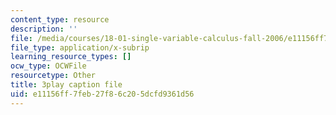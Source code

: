 ```yaml
---
content_type: resource
description: ''
file: /media/courses/18-01-single-variable-calculus-fall-2006/e11156ff7feb27f86c205dcfd9361d56_Pd2xP5zDsRw.srt
file_type: application/x-subrip
learning_resource_types: []
ocw_type: OCWFile
resourcetype: Other
title: 3play caption file
uid: e11156ff-7feb-27f8-6c20-5dcfd9361d56
---
```

